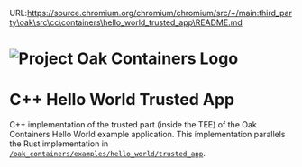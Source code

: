 URL:https://source.chromium.org/chromium/chromium/src/+/main:third_party\oak\src\cc\containers\hello_world_trusted_app\README.md
<!-- Oak Logo Start -->
<!-- An HTML element is intentionally used since GitHub recommends this approach to handle different images in dark/light modes. Ref: https://docs.github.com/en/get-started/writing-on-github/getting-started-with-writing-and-formatting-on-github/basic-writing-and-formatting-syntax#specifying-the-theme-an-image-is-shown-to -->
<!-- markdownlint-disable-next-line MD033 -->
<h1><picture><source media="(prefers-color-scheme: dark)" srcset="/docs/oak-logo/svgs/oak-containers-negative-colour.svg?sanitize=true"><source media="(prefers-color-scheme: light)" srcset="/docs/oak-logo/svgs/oak-containers.svg?sanitize=true"><img alt="Project Oak Containers Logo" src="/docs/oak-logo/svgs/oak-containers.svg?sanitize=true"></picture></h1>
<!-- Oak Logo End -->

# C++ Hello World Trusted App

C++ implementation of the trusted part (inside the TEE) of the Oak Containers
Hello World example application. This implementation parallels the Rust
implementation in
[`/oak_containers/examples/hello_world/trusted_app`](../../../oak_containers/examples/hello_world/trusted_app).
